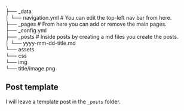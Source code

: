 .<br/>
├── _data<br/>
 │   └── navigation.yml # You can edit the top-left nav bar from here.<br/>
├── _pages # From here you can add or remove the main pages.<br/>
├── _config.yml<br/>
├── _posts # Inside posts by creating a md files you create the posts.<br/>
 │   └── yyyy-mm-dd-title.md <br/>
└── assets<br/>
    └── css<br/>
    └── img<br/>
        └── title/image.png<br/>

  ## Post template

  I will leave a template post in the ```_posts``` folder.
    
